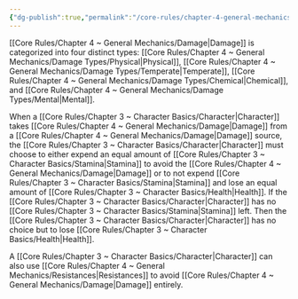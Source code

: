 ```yaml
---
{"dg-publish":true,"permalink":"/core-rules/chapter-4-general-mechanics/damage/"}
---
```


[[Core Rules/Chapter 4 ~ General Mechanics/Damage\|Damage]] is categorized into four distinct types: [[Core Rules/Chapter 4 ~ General Mechanics/Damage Types/Physical\|Physical]], [[Core Rules/Chapter 4 ~ General Mechanics/Damage Types/Temperate\|Temperate]], [[Core Rules/Chapter 4 ~ General Mechanics/Damage Types/Chemical\|Chemical]], and [[Core Rules/Chapter 4 ~ General Mechanics/Damage Types/Mental\|Mental]]. 

When a [[Core Rules/Chapter 3 ~ Character Basics/Character\|Character]] takes [[Core Rules/Chapter 4 ~ General Mechanics/Damage\|Damage]] from a [[Core Rules/Chapter 4 ~ General Mechanics/Damage\|Damage]] source, the [[Core Rules/Chapter 3 ~ Character Basics/Character\|Character]] must choose to either expend an equal amount of [[Core Rules/Chapter 3 ~ Character Basics/Stamina\|Stamina]] to avoid the [[Core Rules/Chapter 4 ~ General Mechanics/Damage\|Damage]] or to not expend [[Core Rules/Chapter 3 ~ Character Basics/Stamina\|Stamina]] and lose an equal amount of [[Core Rules/Chapter 3 ~ Character Basics/Health\|Health]]. If the [[Core Rules/Chapter 3 ~ Character Basics/Character\|Character]] has no [[Core Rules/Chapter 3 ~ Character Basics/Stamina\|Stamina]] left. Then the [[Core Rules/Chapter 3 ~ Character Basics/Character\|Character]] has no choice but to lose [[Core Rules/Chapter 3 ~ Character Basics/Health\|Health]].

A [[Core Rules/Chapter 3 ~ Character Basics/Character\|Character]] can also use [[Core Rules/Chapter 4 ~ General Mechanics/Resistances\|Resistances]] to avoid [[Core Rules/Chapter 4 ~ General Mechanics/Damage\|Damage]] entirely.